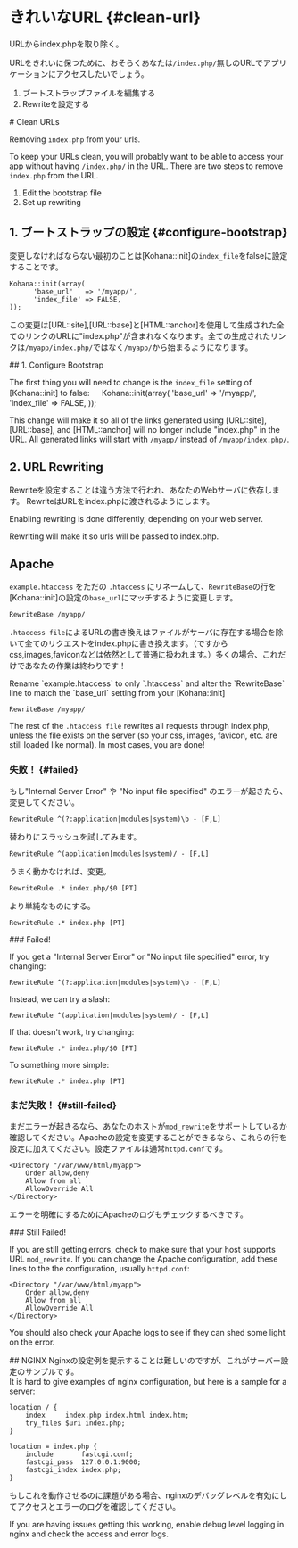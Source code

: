 # きれいなURL {#clean-url}
URLからindex.phpを取り除く。

URLをきれいに保つために、おそらくあなたは`/index.php/`無しのURLでアプリケーションにアクセスしたいでしょう。

1. ブートストラップファイルを編集する
2. Rewriteを設定する
<div class="original-doc">
# Clean URLs

Removing `index.php` from your urls.

To keep your URLs clean, you will probably want to be able to access your app without having `/index.php/` in the URL. There are two steps to remove `index.php` from the URL.

1. Edit the bootstrap file
2. Set up rewriting
</div>

## 1. ブートストラップの設定 {#configure-bootstrap}

変更しなければならない最初のことは[Kohana::init]の`index_file`をfalseに設定することです。

	Kohana::init(array(
	      'base_url'   => '/myapp/',
	      'index_file' => FALSE,
	));

この変更は[URL::site],[URL::base]と[HTML::anchor]を使用して生成された全てのリンクのURLに"index.php"が含まれなくなります。全ての生成されたリンクは`/myapp/index.php/`ではなく`/myapp/`から始まるようになります。

<div class="original-doc">
## 1. Configure Bootstrap

The first thing you will need to change is the `index_file` setting of [Kohana::init] to false:
　
    Kohana::init(array(
        'base_url'   => '/myapp/',
        'index_file' => FALSE,
    ));

This change will make it so all of the links generated using [URL::site], [URL::base], and [HTML::anchor] will no longer include "index.php" in the URL. All generated links will start with `/myapp/` instead of `/myapp/index.php/`.
</div>

## 2. URL Rewriting
Rewriteを設定することは違う方法で行われ、あなたのWebサーバに依存します。
RewriteはURLをindex.phpに渡されるようにします。
<div class="original-doc">
Enabling rewriting is done differently, depending on your web server.

Rewriting will make it so urls will be passed to index.php.
</div>

## Apache
`example.htaccess` をただの `.htaccess` にリネームして、`RewriteBase`の行を[Kohana::init]の設定の`base_url`にマッチするように変更します。

    RewriteBase /myapp/

`.htaccess file`によるURLの書き換えはファイルがサーバに存在する場合を除いて全てのリクエストをindex.phpに書き換えます。（ですからcss,images,faviconなどは依然として普通に扱われます。）多くの場合、これだけであなたの作業は終わりです！

<div class="original-doc">
Rename `example.htaccess` to only `.htaccess` and alter the `RewriteBase` line to match the `base_url` setting from your [Kohana::init]

    RewriteBase /myapp/

The rest of the `.htaccess file` rewrites all requests through index.php, unless the file exists on the server (so your css, images, favicon, etc. are still loaded like normal).  In most cases, you are done!
</div>

### 失敗！ {#failed}
もし"Internal Server Error" や "No input file specified" のエラーが起きたら、変更してください。

    RewriteRule ^(?:application|modules|system)\b - [F,L]

替わりにスラッシュを試してみます。

    RewriteRule ^(application|modules|system)/ - [F,L]

うまく動かなければ、変更。

    RewriteRule .* index.php/$0 [PT]

より単純なものにする。

    RewriteRule .* index.php [PT]


<div class="original-doc">
### Failed!

If you get a "Internal Server Error" or "No input file specified" error, try changing:

    RewriteRule ^(?:application|modules|system)\b - [F,L]

Instead, we can try a slash:

    RewriteRule ^(application|modules|system)/ - [F,L]

If that doesn't work, try changing:

    RewriteRule .* index.php/$0 [PT]

To something more simple:

    RewriteRule .* index.php [PT]
</div>

### まだ失敗！ {#still-failed}
まだエラーが起きるなら、あなたのホストが`mod_rewrite`をサポートしているか確認してください。Apacheの設定を変更することができるなら、これらの行を設定に加えてください。設定ファイルは通常`httpd.conf`です。

    <Directory "/var/www/html/myapp">
        Order allow,deny
        Allow from all
        AllowOverride All
    </Directory>

エラーを明確にするためにApacheのログもチェックするべきです。

<div class="original-doc">
### Still Failed!

If you are still getting errors, check to make sure that your host supports URL `mod_rewrite`. If you can change the Apache configuration, add these lines to the the configuration, usually `httpd.conf`:

    <Directory "/var/www/html/myapp">
        Order allow,deny
        Allow from all
        AllowOverride All
    </Directory>

You should also check your Apache logs to see if they can shed some light on the error.
</div>
## NGINX
Nginxの設定例を提示することは難しいのですが、これがサーバー設定のサンプルです。
<div class="original-doc">
It is hard to give examples of nginx configuration, but here is a sample for a server:
</div>

    location / {
        index     index.php index.html index.htm;
        try_files $uri index.php;
    }

    location = index.php {
        include       fastcgi.conf;
        fastcgi_pass  127.0.0.1:9000;
        fastcgi_index index.php;
    }

もしこれを動作させるのに課題がある場合、nginxのデバッグレベルを有効にしてアクセスとエラーのログを確認してください。
<div class="original-doc">
If you are having issues getting this working, enable debug level logging in nginx and check the access and error logs.
</div>